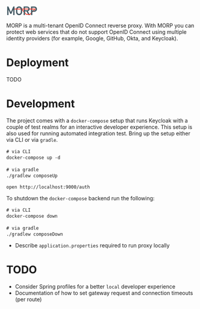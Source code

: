![MORP](morp.svg)

MORP is a multi-tenant OpenID Connect reverse proxy. With MORP you can protect web services that do not support OpenID
Connect using multiple identity providers (for example, Google, GitHub, Okta, and Keycloak).

# Deployment

TODO

# Development

The project comes with a `docker-compose` setup that runs Keycloak with a couple of test realms for an interactive 
developer experience. This setup is also used for running automated integration test.
Bring up the setup either via CLI or via `gradle`.

```shell
# via CLI
docker-compose up -d 

# via gradle
./gradlew composeUp
```

```shell
open http://localhost:9000/auth
```

To shutdown the `docker-compose` backend run the following:

```shell
# via CLI
docker-compose down

# via gradle
./gradlew composeDown
```


* Describe `application.properties` required to run proxy locally


# TODO

* Consider Spring profiles for a better `local` developer experience
* Documentation of how to set gateway request and connection timeouts (per route)
